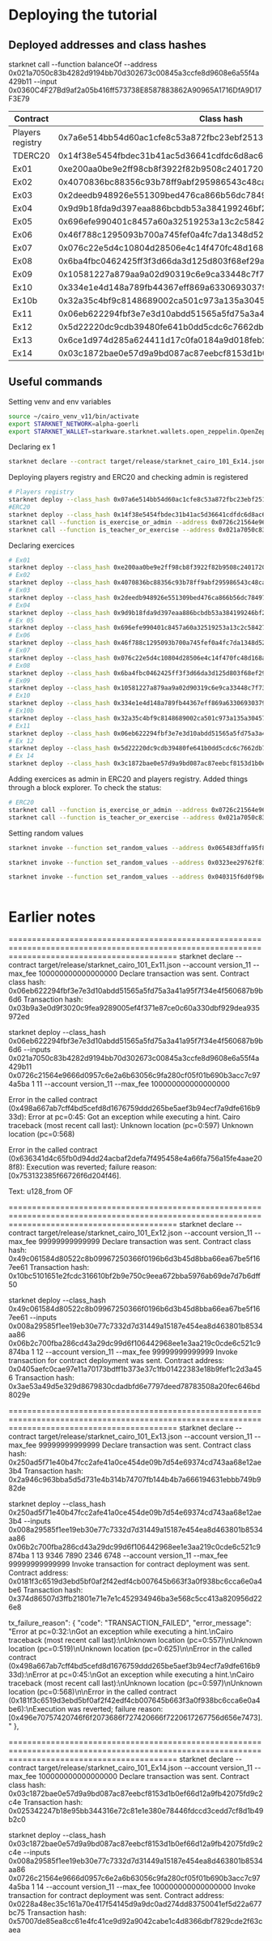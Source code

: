 # Deploying the tutorial
## Deployed addresses and class hashes
starknet call --function balanceOf --address 0x021a7050c83b4282d9194bb70d302673c00845a3ccfe8d9608e6a55f4a429b11 --input 0x0360C4F27Bd9af2a05b416ff573738E8587883862A90965A1716DfA9D17F3E79

| Contract | Class hash | Deployed contract | Permissions |
| ------------------------------------- | ----------------------------------------------------- | ---------------------------------------------------------------------------------------------------------------- | ---------------------------------------------------------------------------------------------------------------- |
| Players registry | 0x7a6e514bb54d60ac1cfe8c53a872fbc23ebf25137d093c23c3bf01a6ae5b1c6 | 0x0726c21564e9666d0957c6e2a6b63056c9fa280cf05f01b690b3acc7c974a5ba | Ok |
| TDERC20 | 0x14f38e5454fbdec31b41ac5d36641cdfdc6d8ac6a33226c3416a968972e55b0 | 0x021a7050c83b4282d9194bb70d302673c00845a3ccfe8d9608e6a55f4a429b11 | Ok |
| Ex01 | 0xe200aa0be9e2ff98cb8f3922f82b9508c24017207cc637f2f1193e79ca803e | 0x07d3f3dce413a97c500b7af5f5010b230d85feafcda0590bd4dd388f65853161 | Ok |
| Ex02 | 0x4070836bc88356c93b78ff9abf295986543c48cae1aecb5d222d1a8b6092c0a | 0x04293bfdeb6716f44b7a510265c5bbfae68c2f9bc164aa88c02cf05e284325a2 | Ok |
| Ex03 | 0x2deedb948926e551309bed476ca866b56dc7849760b02ef9ce31356a0ea4e4f | 0x01d96c6de16807d5ecc441c335bb8603391dc13e36c253bd4f219d38997ba4c2 | Ok |
| Ex04 | 0x9d9b18fda9d397eaa886bcbdb53a384199246bf2510893c1c403c673b44b1c | 0x065483dffa95f87f25db83948b2d70c62ca0a7ac8895492d354c52ba5a1c8dd0 | Ok |
| Ex05 | 0x696efe990401c8457a60a32519253a13c2c58427f2e1ce6d42add395c4e13e8 | 0x0323ee29762f8165ecf299134ba775431b86fd426495a3202abbe6534711648d | Ok |
| Ex06 | 0x46f788c1295093b700a745fef0a4fc7da1348d5208435b715ab20a3400eb1e3 | 0x040315f6d0f98ed2a9826772b7744bd0294c842bfd3823bad4f12c19a71fe1e6 | Ok |
| Ex07 | 0x076c22e5d4c10804d28506e4c14f470fc48d168af5fcbb31472ab48bc31d610f | 0x0418fb3f6c8ca579875a354b97a397400ddea5eb7dcccf3401b0c2574eab9a3b | Ok |
| Ex08 | 0x6ba4fbc0462425ff3f3d66da3d125d803f68ef29a3e32942866db726003b29c | 0x0006dac4a1e842b0415855241d555b2c207c939d12e64226fa87c8032fdb7519 | Ok |
| Ex09 | 0x10581227a879aa9a02d90319c6e9ca33448c7f73fa9d99b03087e273d55a2ec | 0x056aa19afb0e5c621ae369edc08a20f36a5dfaaf6e7ebc63338303e06ab8aff1 | Ok |
| Ex10 | 0x334e1e4d148a789fb44367eff869a6330693037983ba6fd2291b2be1249e15a | 0x0307dbe1012a45617af8a708266eb3c300ab3bf9efe3d6e5a2a5693999daa962 | Ok |
| Ex10b | 0x32a35c4bf9c8148689002ca501c973a135a30457c6507e28261bed0c3a1f35 | 0x05f16f4b1c41dedd693f161cbeb10f16f8adc189982c5d33991d232afb2c49ad | Ok |
| Ex11 | 0x06eb622294fbf3e7e3d10abdd51565a5fd75a3a41a95f7f34e4f560687b9b6d6 |  |  |
| Ex12 | 0x5d22220dc9cdb39480fe641b0dd5cdc6c7662db73c3935a43bffe8f100cf240 |  |  |
| Ex13 | 0x6ce1d974d285a624411d17c0fa0184a9d018feb23a24d386d5b4f93b7cbe047 |  |  |
| Ex14 | 0x03c1872bae0e57d9a9bd087ac87eebcf8153d1b0ef66d12a9fb42075fd9c2c4e |  |  |


## Useful commands
Setting venv and env variables
```bash
source ~/cairo_venv_v11/bin/activate
export STARKNET_NETWORK=alpha-goerli
export STARKNET_WALLET=starkware.starknet.wallets.open_zeppelin.OpenZeppelinAccount
```
Declaring ex 1
```bash
starknet declare --contract target/release/starknet_cairo_101_Ex14.json --account version_11
```
Deploying players registry and ERC20 and checking admin is registered
```bash
# Players registry
starknet deploy --class_hash 0x07a6e514bb54d60ac1cfe8c53a872fbc23ebf25137d093c23c3bf01a6ae5b1c6 --inputs 0x0360C4F27Bd9af2a05b416ff573738E8587883862A90965A1716DfA9D17F3E79 --account version_11 --max_fee 100000000000000000
#ERC20
starknet deploy --class_hash 0x14f38e5454fbdec31b41ac5d36641cdfdc6d8ac6a33226c3416a968972e55b0 --inputs 67657382794945494849 67657382794945494849 18 0 0 0x0360C4F27Bd9af2a05b416ff573738E8587883862A90965A1716DfA9D17F3E79 0x0360C4F27Bd9af2a05b416ff573738E8587883862A90965A1716DfA9D17F3E79 --account version_11 --max_fee 100000000000000000
starknet call --function is_exercise_or_admin --address 0x0726c21564e9666d0957c6e2a6b63056c9fa280cf05f01b690b3acc7c974a5ba --input 0x01d96c6de16807d5ecc441c335bb8603391dc13e36c253bd4f219d38997ba4c2
starknet call --function is_teacher_or_exercise --address 0x021a7050c83b4282d9194bb70d302673c00845a3ccfe8d9608e6a55f4a429b11 --input 0x01d96c6de16807d5ecc441c335bb8603391dc13e36c253bd4f219d38997ba4c2
```
Declaring exercices
```bash
# Ex01
starknet deploy --class_hash 0xe200aa0be9e2ff98cb8f3922f82b9508c24017207cc637f2f1193e79ca803e --inputs 0x021a7050c83b4282d9194bb70d302673c00845a3ccfe8d9608e6a55f4a429b11 0x0726c21564e9666d0957c6e2a6b63056c9fa280cf05f01b690b3acc7c974a5ba 1 1 --account version_11 --max_fee 100000000000000000
# Ex02
starknet deploy --class_hash 0x4070836bc88356c93b78ff9abf295986543c48cae1aecb5d222d1a8b6092c0a --inputs 0x021a7050c83b4282d9194bb70d302673c00845a3ccfe8d9608e6a55f4a429b11 0x0726c21564e9666d0957c6e2a6b63056c9fa280cf05f01b690b3acc7c974a5ba 1 2 107101107 --account version_11 --max_fee 100000000000000000
# Ex03
starknet deploy --class_hash 0x2deedb948926e551309bed476ca866b56dc7849760b02ef9ce31356a0ea4e4f --inputs 0x021a7050c83b4282d9194bb70d302673c00845a3ccfe8d9608e6a55f4a429b11 0x0726c21564e9666d0957c6e2a6b63056c9fa280cf05f01b690b3acc7c974a5ba 1 3 --account version_11 --max_fee 100000000000000000
# Ex04
starknet deploy --class_hash 0x9d9b18fda9d397eaa886bcbdb53a384199246bf2510893c1c403c673b44b1c --inputs 0x021a7050c83b4282d9194bb70d302673c00845a3ccfe8d9608e6a55f4a429b11 0x0726c21564e9666d0957c6e2a6b63056c9fa280cf05f01b690b3acc7c974a5ba 1 4 --account version_11 --max_fee 100000000000000000
# Ex 05
starknet deploy --class_hash 0x696efe990401c8457a60a32519253a13c2c58427f2e1ce6d42add395c4e13e8 --inputs 0x021a7050c83b4282d9194bb70d302673c00845a3ccfe8d9608e6a55f4a429b11 0x0726c21564e9666d0957c6e2a6b63056c9fa280cf05f01b690b3acc7c974a5ba 1 5 --account version_11 --max_fee 100000000000000000
# Ex06
starknet deploy --class_hash 0x46f788c1295093b700a745fef0a4fc7da1348d5208435b715ab20a3400eb1e3 --inputs 0x021a7050c83b4282d9194bb70d302673c00845a3ccfe8d9608e6a55f4a429b11 0x0726c21564e9666d0957c6e2a6b63056c9fa280cf05f01b690b3acc7c974a5ba 1 6 --account version_11 --max_fee 100000000000000000
# Ex07
starknet deploy --class_hash 0x076c22e5d4c10804d28506e4c14f470fc48d168af5fcbb31472ab48bc31d610f --inputs 0x021a7050c83b4282d9194bb70d302673c00845a3ccfe8d9608e6a55f4a429b11 0x0726c21564e9666d0957c6e2a6b63056c9fa280cf05f01b690b3acc7c974a5ba 1 7 --account version_11 --max_fee 100000000000000000
# Ex08
starknet deploy --class_hash 0x6ba4fbc0462425ff3f3d66da3d125d803f68ef29a3e32942866db726003b29c --inputs 0x021a7050c83b4282d9194bb70d302673c00845a3ccfe8d9608e6a55f4a429b11 0x0726c21564e9666d0957c6e2a6b63056c9fa280cf05f01b690b3acc7c974a5ba 1 8 --account version_11 --max_fee 100000000000000000
# Ex09
starknet deploy --class_hash 0x10581227a879aa9a02d90319c6e9ca33448c7f73fa9d99b03087e273d55a2ec --inputs 0x021a7050c83b4282d9194bb70d302673c00845a3ccfe8d9608e6a55f4a429b11 0x0726c21564e9666d0957c6e2a6b63056c9fa280cf05f01b690b3acc7c974a5ba 1 9 --account version_11 --max_fee 100000000000000000
# Ex10
starknet deploy --class_hash 0x334e1e4d148a789fb44367eff869a6330693037983ba6fd2291b2be1249e15a --inputs 0x021a7050c83b4282d9194bb70d302673c00845a3ccfe8d9608e6a55f4a429b11 0x0726c21564e9666d0957c6e2a6b63056c9fa280cf05f01b690b3acc7c974a5ba 1 10 --account version_11 --max_fee 100000000000000000
# Ex10b
starknet deploy --class_hash 0x32a35c4bf9c8148689002ca501c973a135a30457c6507e28261bed0c3a1f35 --inputs 0x0307dbe1012a45617af8a708266eb3c300ab3bf9efe3d6e5a2a5693999daa962 --account version_11 --max_fee 100000000000000000
# Ex11
starknet deploy --class_hash 0x06eb622294fbf3e7e3d10abdd51565a5fd75a3a41a95f7f34e4f560687b9b6d6 --inputs 0x021a7050c83b4282d9194bb70d302673c00845a3ccfe8d9608e6a55f4a429b11 0x0726c21564e9666d0957c6e2a6b63056c9fa280cf05f01b690b3acc7c974a5ba 1 11 --account version_11 --max_fee 100000000000000000
# Ex 12
starknet deploy --class_hash 0x5d22220dc9cdb39480fe641b0dd5cdc6c7662db73c3935a43bffe8f100cf240 --inputs 0x021a7050c83b4282d9194bb70d302673c00845a3ccfe8d9608e6a55f4a429b11 0x0726c21564e9666d0957c6e2a6b63056c9fa280cf05f01b690b3acc7c974a5ba 1 12 --account version_11 --max_fee 100000000000000000
# Ex 14
starknet deploy --class_hash 0x3c1872bae0e57d9a9bd087ac87eebcf8153d1b0ef66d12a9fb42075fd9c2c4e --inputs 0x021a7050c83b4282d9194bb70d302673c00845a3ccfe8d9608e6a55f4a429b11 0x0726c21564e9666d0957c6e2a6b63056c9fa280cf05f01b690b3acc7c974a5ba 1 14 --account version_11 --max_fee 100000000000000000
```
Adding exercices as admin in ERC20 and players registry. Added things through a block explorer. To check the status:
```bash
# ERC20
starknet call --function is_exercise_or_admin --address 0x0726c21564e9666d0957c6e2a6b63056c9fa280cf05f01b690b3acc7c974a5ba --input 0x042b34fe6f5e03d25c0adfdf7149ce21942f725f94dbfe4454e9ea793ff99cb8
starknet call --function is_teacher_or_exercise --address 0x021a7050c83b4282d9194bb70d302673c00845a3ccfe8d9608e6a55f4a429b11 --input 0x042b34fe6f5e03d25c0adfdf7149ce21942f725f94dbfe4454e9ea793ff99cb8

```
Setting random values
```bash
starknet invoke --function set_random_values --address 0x065483dffa95f87f25db83948b2d70c62ca0a7ac8895492d354c52ba5a1c8dd0 --input 100 509 7151 5476 3518 3472 1072 2672 1522 2451 4950 9493 6340 6911 3571 7159 111 5431 3695 1758 4928 5139 6549 2252 1068 1624 480 6659 7521 9588 8679 1091 4111 5113 5727 4376 5287 5718 7204 8537 7240 3457 455 685 3467 9279 7243 1571 5229 3683 9881 622 4622 7388 4811 2961 7321 2199 3362 7477 9380 4547 8696 5393 3719 1001 699 646 824 3133 1946 89 2980 8677 6857 2800 8920 1224 2189 6094 2932 5363 4795 192 2695 853 6569 6941 7967 5070 2585 4675 3048 444 2487 5451 6121 945 9343 5757 9193 --account version_11 --max_fee 100000000000000000

starknet invoke --function set_random_values --address 0x0323ee29762f8165ecf299134ba775431b86fd426495a3202abbe6534711648d --input 100 9760 8893 9155 1504 3558 5806 3145 8537 9798 1834 7969 8581 2448 9523 2435 9242 5081 8715 4195 6467 1218 8174 2955 9996 4129 8850 512 3215 7527 2373 9350 2872 9705 4779 2068 7184 5795 4942 8624 1927 4821 5234 9554 1503 1963 2490 925 8189 4138 9562 8507 5719 2976 131 7059 6648 4584 6839 9692 8072 2047 4929 9464 4557 8502 173 4404 1511 1958 2814 7708 3867 7408 114 1805 5990 4761 1797 8443 8075 4903 597 5980 7592 9607 3224 7164 8408 6744 6689 6120 3494 6485 519 3526 9327 2334 9125 4709 9798 --account version_11 --max_fee 100000000000000000

starknet invoke --function set_random_values --address 0x040315f6d0f98ed2a9826772b7744bd0294c842bfd3823bad4f12c19a71fe1e6 --input 100 8308 5970 1409 7875 8633 6802 4987 2249 8843 3546 2519 5738 214 5185 6229 4843 8604 5121 4495 40 8045 3028 1327 8160 9376 6845 5219 6010 2220 253 5913 8682 1031 6173 690 1235 8918 5215 2276 1228 4315 9814 4099 9322 9672 5389 5795 9779 4535 5385 3787 6393 5306 7019 5447 7366 9283 7893 5210 2696 323 1824 2665 6720 7457 2627 1784 2730 2100 7622 8957 3193 8833 6583 428 5015 9026 6353 8905 5935 3224 7475 5910 5129 8137 9669 5646 4841 2318 7741 2280 9086 5248 7178 4496 1003 934 2803 9022 8656 --account version_11 --max_fee 100000000000000000



```


# Earlier notes

================================================================================================================================================
starknet declare --contract target/release/starknet_cairo_101_Ex11.json --account version_11 --max_fee 100000000000000000
Declare transaction was sent.
Contract class hash: 0x06eb622294fbf3e7e3d10abdd51565a5fd75a3a41a95f7f34e4f560687b9b6d6
Transaction hash: 0x03b9a3e0d9f3020c9fea9289005ef4f371e87ce0c60a330dbf929dea935972ed

starknet deploy --class_hash 0x06eb622294fbf3e7e3d10abdd51565a5fd75a3a41a95f7f34e4f560687b9b6d6 --inputs 0x021a7050c83b4282d9194bb70d302673c00845a3ccfe8d9608e6a55f4a429b11 0x0726c21564e9666d0957c6e2a6b63056c9fa280cf05f01b690b3acc7c974a5ba 1 11 --account version_11 --max_fee 100000000000000000


Error in the called contract (0x498a667ab7cff4bd5cefd8d1676759ddd265be5aef3b94ecf7a9dfe616b933d):
Error at pc=0:45:
Got an exception while executing a hint.
Cairo traceback (most recent call last):
Unknown location (pc=0:597)
Unknown location (pc=0:568)

Error in the called contract (0x636341d4c65fb0d94dd24acbaf2defa7f495458e4a66fa756a15fe4aae208f8):
Execution was reverted; failure reason: [0x753132385f66726f6d204f46].

Text: u128_from OF

================================================================================================================================================
starknet declare --contract target/release/starknet_cairo_101_Ex12.json --account version_11 --max_fee 99999999999999
Declare transaction was sent.
Contract class hash: 0x49c061584d80522c8b09967250366f0196b6d3b45d8bba66ea67be5f167ee61
Transaction hash: 0x10bc5101651e2fcdc316610bf2b9e750c9eea672bba5976ab69de7d7b6dff50

starknet deploy --class_hash 0x49c061584d80522c8b09967250366f0196b6d3b45d8bba66ea67be5f167ee61 --inputs 0x008a29585f1ee19eb30e77c7332d7d31449a15187e454ea8d463801b8534aa86 0x06b2c700fba286cd43a29dc99d6f106442968ee1e3aa219c0cde6c521c9874ba 1 12 --account version_11 --max_fee 99999999999999
Invoke transaction for contract deployment was sent.
Contract address: 0x0405aefc0cae97e11a70173bdff1b373e37c1fb01422383e18b9fef1c2d3a456
Transaction hash: 0x3ae53a49d5e329d8679830cdadbfd6e7797deed78783508a20fec646bd8029e

================================================================================================================================================
starknet declare --contract target/release/starknet_cairo_101_Ex13.json --account version_11 --max_fee 99999999999999
Declare transaction was sent.
Contract class hash: 0x250ad5f71e40b47fcc2afe41a0ce454de09b7d54e69374cd743aa68e12ae3b4
Transaction hash: 0x2a946c963bba5d5d731e4b314b74707fb144b4b7a666194631ebbb749b982de

starknet deploy --class_hash 0x250ad5f71e40b47fcc2afe41a0ce454de09b7d54e69374cd743aa68e12ae3b4 --inputs 0x008a29585f1ee19eb30e77c7332d7d31449a15187e454ea8d463801b8534aa86 0x06b2c700fba286cd43a29dc99d6f106442968ee1e3aa219c0cde6c521c9874ba 1 13 9346 7890 2346 6748 --account version_11 --max_fee 99999999999999
Invoke transaction for contract deployment was sent.
Contract address: 0x0181f3c6519d3ebd5bf0af2f42edf4cb007645b663f3a0f938bc6cca6e0a4be6
Transaction hash: 0x374d86507d3ffb21801e71e7e1c452934946ba3e568c5cc413a820956d226e8

tx_failure_reason": {
        "code": "TRANSACTION_FAILED",
        "error_message": "Error at pc=0:32:\nGot an exception while executing a hint.\nCairo traceback (most recent call last):\nUnknown location (pc=0:557)\nUnknown location (pc=0:519)\nUnknown location (pc=0:625)\n\nError in the called contract (0x498a667ab7cff4bd5cefd8d1676759ddd265be5aef3b94ecf7a9dfe616b933d):\nError at pc=0:45:\nGot an exception while executing a hint.\nCairo traceback (most recent call last):\nUnknown location (pc=0:597)\nUnknown location (pc=0:568)\n\nError in the called contract (0x181f3c6519d3ebd5bf0af2f42edf4cb007645b663f3a0f938bc6cca6e0a4be6):\nExecution was reverted; failure reason: [0x496e70757420746f6f2073686f727420666f7220617267756d656e7473]."
    },



================================================================================================================================================
starknet declare --contract target/release/starknet_cairo_101_Ex14.json --account version_11 --max_fee 100000000000000000
Declare transaction was sent.
Contract class hash: 0x03c1872bae0e57d9a9bd087ac87eebcf8153d1b0ef66d12a9fb42075fd9c2c4e
Transaction hash: 0x025342247b18e95bb344316e72c81e1e380e78446fdccd3cedd7cf8d1b49b2c0

starknet deploy --class_hash 0x03c1872bae0e57d9a9bd087ac87eebcf8153d1b0ef66d12a9fb42075fd9c2c4e --inputs 0x008a29585f1ee19eb30e77c7332d7d31449a15187e454ea8d463801b8534aa86 0x0726c21564e9666d0957c6e2a6b63056c9fa280cf05f01b690b3acc7c974a5ba 1 14 --account version_11 --max_fee 100000000000000000
Invoke transaction for contract deployment was sent.
Contract address: 0x0228a48ec35c161a70e417f54145d9a9dc0ad274dd83750041ef5d22a677bc75
Transaction hash: 0x57007de85ea8cc61e4fc41ce9d92a9042cabe1c4d8366dbf7829cde2f63caea

